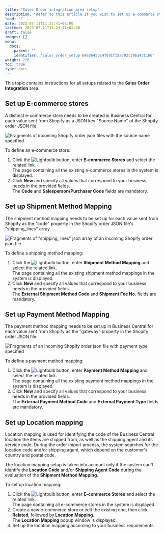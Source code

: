 ```yaml
---
title: "Sales Order integration area setup"
description: "Refer to this article if you wish to set up e-commerce stores, shipment method mapping, and more."
lead: ""
date: 2023-07-11T11:23:41+02:00
lastmod: 2023-07-11T11:23:41+02:00
draft: false
images: []
menu:
  docs:
    parent: ""
    identifier: "sales_order_setup-b488645bc4f691f15a792c29ba431166"
weight: 226
toc: true
type: docs
---
```


This topic contains instructions for all setups related to the **Sales Order Integration** area.

## Set up E-commerce stores

A distinct e-commerce store needs to be created in Business Central for each value sent from Shopify as a JSON key "Source Name" of the Shopify order JSON file.

![Fragments of incoming Shopify order json files with the source name specified](json_key_sales_order.png)

To define an e-commerce store:

1. Click the ![Lightbulb](Lightbulb_icon.PNG) button, enter **E-commerce Stores** and select the related link.      
   The page containing all the existing e-commerce stores in the system is displayed.
2. Click **New** and specify all values that correspond to your business needs in the provided fields.       
   The **Code** and **Salesperson/Purchaser Code** fields are mandatory.

## Set up Shipment Method Mapping

The shipment method mapping needs to be set up for each value sent from Shopify as the "code" property in the Shopify order JSON file's "shipping_lines" array.

![Fragments of "shipping_lines" json array of an incoming Shopify order json file](json_shipment_method.png)

To define a shipping method mapping:

1. Click the ![Lightbulb](Lightbulb_icon.PNG) button, enter **Shipment Method Mapping** and select the related link.        
   The page containing all the existing shipment method mappings in the system is displayed.  
2. Click **New** and specify all values that correspond to your business needs in the provided fields.       
   The **External Shipment Method Code** and **Shipment Fee No.** fields are mandatory.


## Set up Payment Method Mapping

The payment method mapping needs to be set up in Business Central for each value sent from Shopify as the "gateway" property in the Shopify order JSON file.

![Fragments of an incoming Shopify order json file with payment type specified](json_payment_method_mapping.png)

To define a payment method mapping:

1. Click the ![Lightbulb](Lightbulb_icon.PNG) button, enter **Payment Method Mapping** and select the related link.        
   The page containing all the existing payment method mappings in the system is displayed.
2. Click **New** and specify all values that correspond to your business needs in the provided fields.    
   The **External Payment Method Code** and **External Payment Type** fields are mandatory.

## Set up Location mapping

Location mapping is used for identifying the code of the Business Central location the items are shipped from, as well as the shipping agent and its service code. During the order import process, the system searches for the location code and/or shipping agent, which depend on the customer's country and postal code.

The location mapping setup is taken into account only if the system can't identify the **Location Code** and/or **Shipping Agent Code** during the evaluation of the **Shipment Method Mapping**.

To set up location mapping:

1. Click the ![Lightbulb](Lightbulb_icon.PNG) button, enter **E-commerce Stores** and select the related link.        
   The page containing all e-commerce stores in the system is displayed.
2. Create a new e-commerce store or edit the existing one, then click **Related**, followed by **Location Mapping**.      
   The **Location Mapping** popup window is displayed.
3. Set up the location mapping according to your business requirements.
